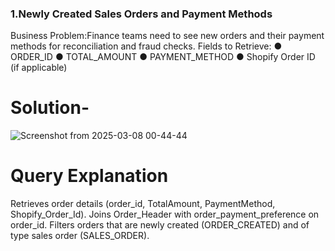 ### 1.Newly Created Sales Orders and Payment Methods
 Business Problem:​Finance teams need to see new orders and their payment methods for
 reconciliation and fraud checks.
Fields to Retrieve:
●​ ORDER_ID
●​ TOTAL_AMOUNT
●​ PAYMENT_METHOD
●​ Shopify Order ID (if applicable)

  # Solution-
 ![Screenshot from 2025-03-08 00-44-44](https://github.com/user-attachments/assets/b4fba2bb-20d0-42de-82cf-028c5b352a84)


# Query Explanation 
Retrieves order details (order_id, TotalAmount, PaymentMethod, Shopify_Order_Id).
Joins Order_Header with order_payment_preference on order_id.
Filters orders that are newly created (ORDER_CREATED) and of type sales order (SALES_ORDER).
